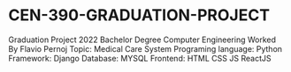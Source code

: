 # CEN-390-GRADUATION-PROJECT
Graduation Project 2022 Bachelor Degree Computer Engineering Worked By Flavio Pernoj
Topic: Medical Care System
Programing language: Python
Framework: Django
Database: MYSQL
Frontend: HTML CSS JS ReactJS
